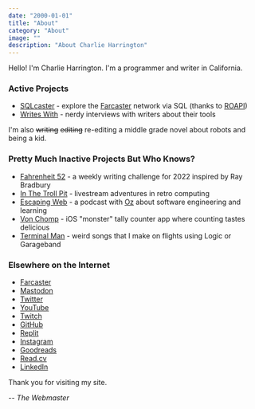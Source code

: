 ```yaml
---
date: "2000-01-01"
title: "About"
category: "About"
image: ""
description: "About Charlie Harrington"
---
```


Hello! I'm Charlie Harrington. I'm a programmer and writer in California.

### Active Projects

* [SQLcaster](https://sqlcaster.xyz) - explore the [Farcaster](https://farcaster.xyz) network via SQL (thanks to [ROAPI](https://roapi.github.io/docs))
* [Writes With](https://writeswith.com) - nerdy interviews with writers about their tools

I'm also ~~writing~~ ~~editing~~ re-editing a middle grade novel about robots and being a kid.

### Pretty Much Inactive Projects But Who Knows?

* [Fahrenheit 52](https://f52.charlieharrington.com) - a weekly writing challenge for 2022 inspired by Ray Bradbury
* [In The Troll Pit](https://ittp.charlieharrington.com) - livestream adventures in retro computing
* [Escaping Web](https://escapingweb.github.io) - a podcast with [Oz](https://twitter.com/oznova_) about software engineering and learning
* [Von Chomp](https://apps.apple.com/us/app/von-chomp/id1211087343?mt=8) - iOS "monster" tally counter app where counting tastes delicious
* [Terminal Man](/relay) - weird songs that I make on flights using Logic or Garageband

### Elsewhere on the Internet

* [Farcaster](https://searchcaster.xyz/search?username=whatrocks)
* [Mastodon](https://mastodon.social/@whatrocks)
* [Twitter](https://twitter.com/whatrocks)
* [YouTube](https://www.youtube.com/@whatrocks)
* [Twitch](https://twitch.tv/what_rocks)
* [GitHub](https://github.com/whatrocks)
* [Replit](https://replit.com/@whatrocks)
* [Instagram](https://instagram.com/whatrocks)
* [Goodreads](https://www.goodreads.com/whatrocks)
* [Read.cv](https://read.cv/whatrocks)
* [LinkedIn](https://www.linkedin.com/in/charlieharrington)

Thank you for visiting my site.

-- *The Webmaster*
